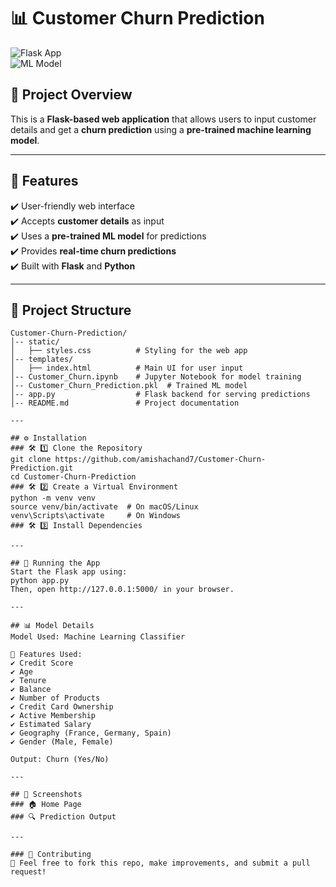 # 📊 Customer Churn Prediction  

![Flask App](https://img.shields.io/badge/Flask-Application-blue.svg)  
![ML Model](https://img.shields.io/badge/Machine%20Learning-Churn%20Prediction-green.svg)  

## 🚀 Project Overview  
This is a **Flask-based web application** that allows users to input customer details and get a **churn prediction** using a **pre-trained machine learning model**.  

---

## 📌 Features  
✔️ User-friendly web interface  
✔️ Accepts **customer details** as input  
✔️ Uses a **pre-trained ML model** for predictions  
✔️ Provides **real-time churn predictions**  
✔️ Built with **Flask** and **Python**  

---

## 📂 Project Structure  
```plaintext
Customer-Churn-Prediction/
│-- static/
│   ├── styles.css          # Styling for the web app
│-- templates/
│   ├── index.html          # Main UI for user input
│-- Customer_Churn.ipynb    # Jupyter Notebook for model training
│-- Customer_Churn_Prediction.pkl  # Trained ML model
│-- app.py                  # Flask backend for serving predictions
│-- README.md               # Project documentation

---

## ⚙️ Installation
### 🛠 1️⃣ Clone the Repository
git clone https://github.com/amishachand7/Customer-Churn-Prediction.git
cd Customer-Churn-Prediction
### 🛠 2️⃣ Create a Virtual Environment
python -m venv venv
source venv/bin/activate  # On macOS/Linux
venv\Scripts\activate     # On Windows
### 🛠 3️⃣ Install Dependencies

---

## 🚀 Running the App
Start the Flask app using:
python app.py
Then, open http://127.0.0.1:5000/ in your browser.

---

## 📊 Model Details
Model Used: Machine Learning Classifier

🔹 Features Used:
✔️ Credit Score
✔️ Age
✔️ Tenure
✔️ Balance
✔️ Number of Products
✔️ Credit Card Ownership
✔️ Active Membership
✔️ Estimated Salary
✔️ Geography (France, Germany, Spain)
✔️ Gender (Male, Female)

Output: Churn (Yes/No)

---

## 📸 Screenshots
### 🏠 Home Page
### 🔍 Prediction Output

---

### 🤝 Contributing
🚀 Feel free to fork this repo, make improvements, and submit a pull request!


